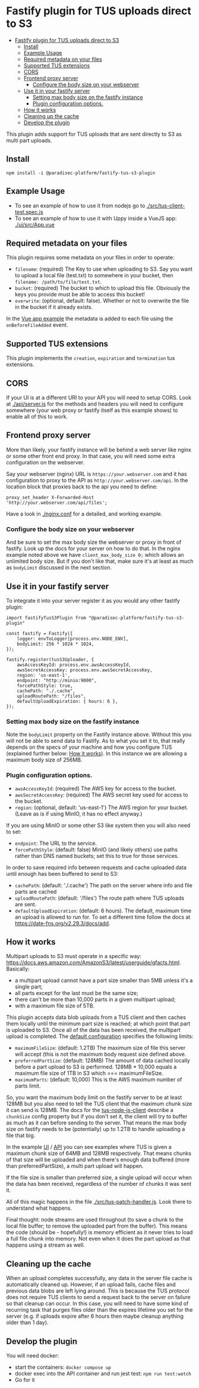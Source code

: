 # Fastify plugin for TUS uploads direct to S3

- [Fastify plugin for TUS uploads direct to S3](#fastify-plugin-for-tus-uploads-direct-to-s3)
  - [Install](#install)
  - [Example Usage](#example-usage)
  - [Required metadata on your files](#required-metadata-on-your-files)
  - [Supported TUS extensions](#supported-tus-extensions)
  - [CORS](#cors)
  - [Frontend proxy server](#frontend-proxy-server)
    - [Configure the body size on your webserver](#configure-the-body-size-on-your-webserver)
  - [Use it in your fastify server](#use-it-in-your-fastify-server)
    - [Setting max body size on the fastify instance](#setting-max-body-size-on-the-fastify-instance)
    - [Plugin configuration options.](#plugin-configuration-options)
  - [How it works](#how-it-works)
  - [Cleaning up the cache](#cleaning-up-the-cache)
  - [Develop the plugin](#develop-the-plugin)

This plugin adds support for TUS uploads that are sent directly to S3 as multi part uploads.

## Install

```
npm install -i @paradisec-platform/fastify-tus-s3-plugin
```

## Example Usage

-   To see an example of how to use it from nodejs go to
    [./src/tus-client-test.spec.js](./src/tus-client-test.spec.js)
-   To see an example of how to use it with Uppy inside a VueJS app:
    [./ui/src/App.vue](./ui/src/App.vue)

## Required metadata on your files

This plugin requires some metadata on your files in order to operate:

-   `filename`: (required) The Key to use when uploading to S3. Say you want to upload a local file
    (test.txt) to somewhere in your bucket, then `filename: /path/to/file/test.txt`.
-   `bucket`: (required) The bucket to which to upload this file. Obviously the keys you provide
    must be able to access this bucket!
-   `overwrite`: (optional, default: false). Whether or not to overwrite the file in the bucket if
    it already exists.

In the
[Vue app example](https://github.com/ParadisecPlatform/fastify-tus-s3-platform/blob/master/ui/src/App.vue#L21-L24)
the metadata is added to each file using the `onBeforeFileAdded` event.

## Supported TUS extensions

This plugin implements the `creation`, `expiration` and `termination` tus extensions.

## CORS

If your UI is at a different URI to your API you will need to setup CORS. Look at
[./api/server.js](./api/server.js) for the methods and headers you will need to configure somewhere
(your web proxy or fastify itself as this example shows) to enable all of this to work.

## Frontend proxy server

More than likely, your fastify instance will be behind a web server like nginx or some other front
end proxy. In that case, you will need some extra configuration on the webserver.

Say your webserver (nginx) URL is `https://your.webserver.com` and it has configuration to proxy to
the API as `http://your.webserver.com/api`. In the location block that proxies back to the api you
need to define:

```
proxy_set_header X-Forwarded-Host 'http://your.webserver.com/api/files';
```

Have a look in [./nginx.conf](./nginx.conf) for a detailed, and working example.

### Configure the body size on your webserver

And be sure to set the max body size the webserver or proxy in front of fastify. Look up the docs
for your server on how to do that. In the nginx example noted above we have
`client_max_body_size 0;` which allows an unlimited body size. But if you don't like that, make sure
it's at least as much as `bodyLimit` discussed in the next section.

## Use it in your fastify server

To integrate it into your server register it as you would any other fastify plugin:

```
import fastifyTusS3Plugin from "@paradisec-platform/fastify-tus-s3-plugin"

const fastify = Fastify({
    logger: envToLogger[process.env.NODE_ENV],
    bodyLimit: 256 * 1024 * 1024,
});

fastify.register(tusS3Uploader, {
    awsAccessKeyId: process.env.awsAccessKeyId,
    awsSecretAccessKey: process.env.awsSecretAccessKey,
    region: 'us-east-1',
    endpoint: "http://minio:9000",
    forcePathStyle: true,
    cachePath: "./.cache",
    uploadRoutePath: "/files",
    defaultUploadExpiration: { hours: 6 },
});
```

### Setting max body size on the fastify instance

Note the `bodyLimit` property on the Fastify instance above. Without this you will not be able to
send data to Fastify. As to what you set it to, that really depends on the specs of your machine and
how you configure TUS (explained further below: [How it works](#how-it-works)). In this instance we
are allowing a maximum body size of 256MB.

### Plugin configuration options.

-   `awsAccessKeyId`: (required) The AWS key for access to the bucket.
-   `awsSecretAccessKey`: (required) The AWS secret key used for access to the bucket.
-   `region`: (optional, default: 'us-east-1') The AWS region for your bucket. (Leave as is if using
    MinIO, it has no effect anyway.)

If you are using MinIO or some other S3 like system then you will also need to set:

-   `endpoint`: The URL to the service.
-   `forcePathStyle`: (default: false) MinIO (and likely others) use paths rather than DNS named
    buckets; set this to true for those services.

In order to save required info between requests and cache uploaded data until enough has been
buffered to send to S3:

-   `cachePath`: (default: './.cache') The path on the server where info and file parts are cached
-   `uploadRoutePath`: (default: '/files') The route path where TUS uploads are sent.
-   `defaultUploadExpiration`: (default: 6 hours). The default, maximum time an upload is allowed to
    run for. To set a different time follow the docs at https://date-fns.org/v2.29.3/docs/add.

## How it works

Multipart uploads to S3 must operate in a specific way:
https://docs.aws.amazon.com/AmazonS3/latest/userguide/qfacts.html. Basically:

-   a multipart upload cannot have a part size smaller than 5MB unless it's a single part;
-   all parts except for the last must be the same size;
-   there can't be more than 10,000 parts in a given multipart upload;
-   with a maximum file size of 5TB.

This plugin accepts data blob uploads from a TUS client and then caches them locally until the
minimum part size is reached; at which point that part is uploaded to S3. Once all of the data has
been received, the multipart upload is completed. The [default configuration](./src/config.js)
specifies the following limits:

-   `maximumFileSize`: (default: 1.2TB) The maximum size of file this server will accept (this is
    not the maximum body request size defined above.
-   `preferredPartSize`: (default: 128MB) The amount of data cached locally before a part upload to
    S3 is performed. 128MB \* 10,000 equals a maximum file size of 1TB in S3 which ===
    maximumFileSize.
-   `maximumParts`: (default: 10,000) This is the AWS maximum number of parts limit.

So, you want the maximum body limit on the fastify server to be at least 128MB but you also need to
tell the TUS client that the maximum chunk size it can send is 128MB. The docs for the
[tus-node-js-client](https://github.com/tus/tus-js-client/blob/main/docs/api.md) describe a
`chunkSize` config property but if you don't set it, the client will try to buffer as much as it can
before sending to the server. That means the max body size on fastify needs to be (potentially) up
to 1.2TB to handle uploading a file that big.

In the example [UI](./ui/src/App.vue) / [API](./src/tus-client-test.spec.js) you can see examples
where TUS is given a maximum chunk size of 64MB and 128MB respectively. That means chunks of that
size will be uploaded and when there's enough data buffered (more than preferredPartSize), a multi
part upload will happen.

If the file size is smaller than preferred size, a single upload will occur when the data has been
received, regardless of the number of chunks it was sent it.

All of this magic happens in the file [./src/tus-patch-handler.js](./src/tus-patch-handler.js). Look
there to understand what happens.

Final thought: node streams are used throughout (to save a chunk to the local file buffer; to remove
the uploaded part from the buffer). This means the code (should be - hopefully!) is memory efficient
as it never tries to load a full file chunk into memory. Not even when it does the part upload as
that happens using a stream as well.

## Cleaning up the cache

When an upload completes successfully, any data in the server file cache is automatically cleaned
up. However, if an upload fails, cache files and previous data blobs are left lying around. This is
because the TUS protocol does not require TUS clients to send a request back to the server on
failure so that cleanup can occur. In this case, you will need to have some kind of recurring task
that purges files older than the expires lifetime you set for the server (e.g. if uploads expire
after 6 hours then maybe cleanup anything older than 1 day).

## Develop the plugin

You will need docker:

-   start the containers: `docker compose up`
-   docker exec into the API container and run jest test: `npm run test:watch`
-   Go for it
